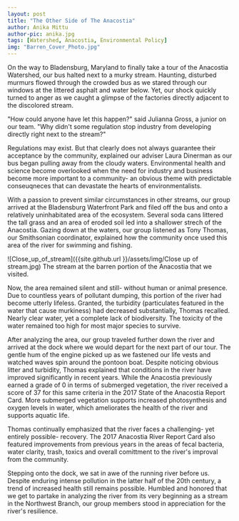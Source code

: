 ```yaml
---
layout: post
title: "The Other Side of The Anacostia"
author: Anika Mittu
author-pic: anika.jpg
tags: [Watershed, Anacostia, Environmental Policy]
img: "Barren_Cover_Photo.jpg"
---
```


On the way to Bladensburg, Maryland to finally take a tour of the Anacostia Watershed, our bus halted next to a murky stream. Haunting, disturbed murmurs flowed through the crowded bus as we stared through our windows at the littered asphalt and water below. Yet, our shock quickly turned to anger as we caught a glimpse of the factories directly adjacent to the discolored stream. 

"How could anyone have let this happen?" said Julianna Gross, a junior on our team. "Why didn't some regulation stop industry from developing directly right next to the stream?" 

Regulations may exist. But that clearly does not always guarantee their acceptance by the community, explained our adviser Laura Dinerman as our bus began pulling away from the cloudy waters. Environmental health and science become overlooked when the need for industry and business become more important to a community- an obvious theme with predictable conseuqneces that can devastate the hearts of environmentalists. 

With a passion to prevent similar circumstances in other streams, our group arrived at the Bladensburg Waterfront Park and filed off the bus and onto a relatively uninhabitated area of the ecosystem. Several soda cans littered the tall grass and an area of eroded soil led into a shallower strech of the Anacostia. Gazing down at the waters, our group listened as Tony Thomas, our Smithsonian coordinator, explained how the community once used this area of the river for swimming and fishing. 

![Close_up_of_stream]({{site.github.url }}/assets/img/Close up of stream.jpg)
The stream at the barren portion of the Anacostia that we visited.

Now, the area remained silent and still- without human or animal presence. Due to countless years of pollutant dumping, this portion of the river had become utterly lifeless. Granted, the turbidity (particulates featured in the water that cause murkiness) had decreased substantially, Thomas recalled. Nearly clear water, yet a complete lack of biodiversity. The toxicity of the water remained too high for most major species to survive. 

After analyzing the area, our group traveled further down the river and arrived at the dock where we would depart for the next part of our tour. The gentle hum of the engine picked up as we fastened our life vests and watched waves spin around the pontoon boat. Despite noticing obvious litter and turbidity, Thomas explained that conditions in the river have improved significantly in recent years. While the Anacostia previously earned a grade of 0 in terms of submerged vegetation, the river received a score of 37 for this same criteria in the 2017 State of the Anacostia Report Card. More submerged vegetation supports increased photosynthesis and oxygen levels in water, which ameliorates the health of the river and supports aquatic life.

Thomas continually emphasized that the river faces a challenging- yet entirely possible- recovery. The 2017 Anacostia River Report Card also featured improvements from previous years in the areas of fecal bacteria, water clarity, trash, toxics and overall comittment to the river's improval from the community. 

Stepping onto the dock, we sat in awe of the running river before us. Despite enduring intense pollution in the latter half of the 20th century, a trend of increased health still remains possible. Humbled and honored that we get to partake in analyzing the river from its very beginning as a stream in the Northwest Branch, our group members stood in appreciation for the river's resilience. 
